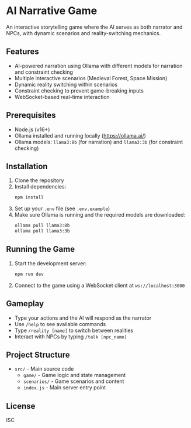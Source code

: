 # AI Narrative Game

An interactive storytelling game where the AI serves as both narrator and NPCs, with dynamic scenarios and reality-switching mechanics.

## Features

- AI-powered narration using Ollama with different models for narration and constraint checking
- Multiple interactive scenarios (Medieval Forest, Space Mission)
- Dynamic reality switching within scenarios
- Constraint checking to prevent game-breaking inputs
- WebSocket-based real-time interaction

## Prerequisites

- Node.js (v16+)
- Ollama installed and running locally (https://ollama.ai/)
- Ollama models: `llama3:8b` (for narration) and `llama3:3b` (for constraint checking)

## Installation

1. Clone the repository
2. Install dependencies:
   ```bash
   npm install
   ```
3. Set up your `.env` file (see `.env.example`)
4. Make sure Ollama is running and the required models are downloaded:
   ```bash
   ollama pull llama3:8b
   ollama pull llama3:3b
   ```

## Running the Game

1. Start the development server:
   ```bash
   npm run dev
   ```
2. Connect to the game using a WebSocket client at `ws://localhost:3000`

## Gameplay

- Type your actions and the AI will respond as the narrator
- Use `/help` to see available commands
- Type `/reality [name]` to switch between realities
- Interact with NPCs by typing `/talk [npc_name]`

## Project Structure

- `src/` - Main source code
  - `game/` - Game logic and state management
  - `scenarios/` - Game scenarios and content
  - `index.js` - Main server entry point

## License

ISC
